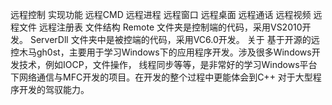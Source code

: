 远程控制
实现功能
远程CMD
远程进程
远程窗口
远程桌面
远程通话
远程视频
远程文件
远程注册表
文件结构
Remote 文件夹是控制端的代码，采用VS2010开发。
ServerDll 文件夹中是被控端的代码，采用VC6.0开发。
关于
基于开源的远控木马gh0st，主要用于学习Windows下的应用程序开发。涉及很多Windows开发技术，例如IOCP，文件操作， 线程同步等等，是非常好的学习Windows平台下网络通信与MFC开发的项目。在开发的整个过程中更能体会到C++ 对于大型程序开发的驾驭能力。
